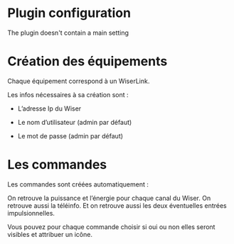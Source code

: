 Plugin configuration
=======================

The plugin doesn't contain a main setting

Création des équipements 
========================

Chaque équipement correspond à un WiserLink.

Les infos nécessaires à sa création sont :

-   L’adresse Ip du Wiser

-   Le nom d’utilisateur (admin par défaut)

-   Le mot de passe (admin par défaut)

Les commandes 
=============

Les commandes sont créées automatiquement :

On retrouve la puissance et l’énergie pour chaque canal du Wiser. On
retrouve aussi la téléinfo. Et on retrouve aussi les deux éventuelles
entrées impulsionnelles.

Vous pouvez pour chaque commande choisir si oui ou non elles seront
visibles et attribuer un icône.
